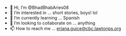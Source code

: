 - 👋 Hi, I’m @BhadBhabAries08
- 👀 I’m interested in ... short stories, boys! lol
- 🌱 I’m currently learning ... Spanish
- 💞️ I’m looking to collaborate on ... anything
- 📫 How to reach me ... eriana.guice@cbc.lawtonps.org

<!---
BhadBhabAries08/BhadBhabAries08 is a ✨ special ✨ repository because its `README.md` (this file) appears on your GitHub profile.
You can click the Preview link to take a look at your changes.
--->
